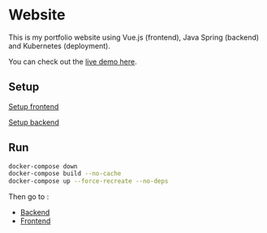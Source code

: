 # Website

This is my portfolio website using Vue.js (frontend), Java Spring (backend) and Kubernetes (deployment).

You can check out the [live demo here](https://matthieuclement.com).

## Setup

[Setup frontend](./frontend/README.md)

[Setup backend](./backend/README.md)

## Run

```bash
docker-compose down
docker-compose build --no-cache
docker-compose up --force-recreate --no-deps
```

Then go to :

* [Backend](http://localhost:8081/health)
* [Frontend](http://localhost:8080)
